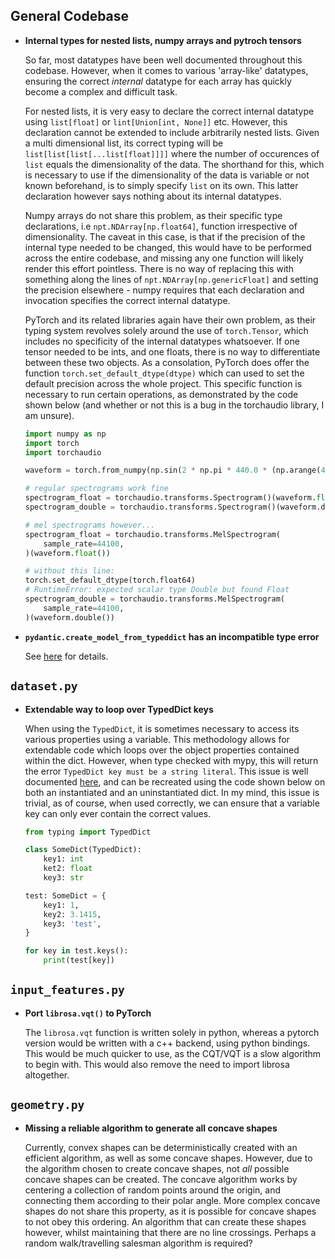 ## General Codebase

-   **Internal types for nested lists, numpy arrays and pytroch tensors**

    So far, most datatypes have been well documented throughout this codebase. However, when it comes to various 'array-like' datatypes, ensuring the correct _internal_ datatype for each array has quickly become a complex and difficult task.

    For nested lists, it is very easy to declare the correct internal datatype using `list[float]` or `lint[Union[int, None]]` etc. However, this declaration cannot be extended to include arbitrarily nested lists. Given a multi dimensional list, its correct typing will be `list[list[list[...list[float]]]]` where the number of occurences of `list` equals the dimensionality of the data. The shorthand for this, which is necessary to use if the dimensionality of the data is variable or not known beforehand, is to simply specify `list` on its own. This latter declaration however says nothing about its internal datatypes.

    Numpy arrays do not share this problem, as their specific type declarations, i.e `npt.NDArray[np.float64]`, function irrespective of dimensionality. The caveat in this case, is that if the precision of the internal type needed to be changed, this would have to be performed across the entire codebase, and missing any one function will likely render this effort pointless. There is no way of replacing this with something along the lines of `npt.NDArray[np.genericFloat]` and setting the precision elsewhere - numpy requires that each declaration and invocation specifies the correct internal datatype.

    PyTorch and its related libraries again have their own problem, as their typing system revolves solely around the use of `torch.Tensor`, which includes no specificity of the internal datatypes whatsoever. If one tensor needed to be ints, and one floats, there is no way to differentiate between these two objects. As a consolation, PyTorch does offer the function `torch.set_default_dtype(dtype)` which can used to set the default precision across the whole project. This specific function is necessary to run certain operations, as demonstrated by the code shown below (and whether or not this is a bug in the torchaudio library, I am unsure).

    ```python
    import numpy as np
    import torch
    import torchaudio

    waveform = torch.from_numpy(np.sin(2 * np.pi * 440.0 * (np.arange(44100) / 44100)))

    # regular spectrograms work fine
    spectrogram_float = torchaudio.transforms.Spectrogram()(waveform.float())
    spectrogram_double = torchaudio.transforms.Spectrogram()(waveform.double())

    # mel spectrograms however...
    spectrogram_float = torchaudio.transforms.MelSpectrogram(
    	sample_rate=44100,
    )(waveform.float())

    # without this line:
    torch.set_default_dtype(torch.float64)
    # RuntimeError: expected scalar type Double but found Float
    spectrogram_double = torchaudio.transforms.MelSpectrogram(
    	sample_rate=44100,
    )(waveform.double())
    ```

-   **`pydantic.create_model_from_typeddict` has an incompatible type error**

    See [here](https://github.com/samuelcolvin/pydantic/issues/3008) for details.

## `dataset.py`

-   **Extendable way to loop over TypedDict keys**

    When using the `TypedDict`, it is sometimes necessary to access its various properties using a variable. This methodology allows for extendable code which loops over the object properties contained within the dict. However, when type checked with mypy, this will return the error `TypedDict key must be a string literal`. This issue is well documented [here](https://github.com/python/mypy/issues/6262), and can be recreated using the code shown below on both an instantiated and an uninstantiated dict. In my mind, this issue is trivial, as of course, when used correctly, we can ensure that a variable key can only ever contain the correct values.

    ```python
    from typing import TypedDict

    class SomeDict(TypedDict):
    	key1: int
    	ket2: float
    	key3: str

    test: SomeDict = {
    	key1: 1,
    	key2: 3.1415,
    	key3: 'test',
    }

    for key in test.keys():
    	print(test[key])
    ```

## `input_features.py`

-   **Port `librosa.vqt()` to PyTorch**

    The `librosa.vqt` function is written solely in python, whereas a pytorch version would be written with a c++ backend, using python bindings. This would be much quicker to use, as the CQT/VQT is a slow algorithm to begin with. This would also remove the need to import librosa altogether.

## `geometry.py`

-   **Missing a reliable algorithm to generate all concave shapes**

    Currently, convex shapes can be deterministically created with an efficient algorithm, as well as some concave shapes. However, due to the algorithm chosen to create concave shapes, not _all_ possible concave shapes can be created. The concave algorithm works by centering a collection of random points around the origin, and connecting them according to their polar angle. More complex concave shapes do not share this property, as it is possible for concave shapes to not obey this ordering. An algorithm that can create these shapes however, whilst maintaining that there are no line crossings. Perhaps a random walk/travelling salesman algorithm is required?
